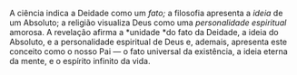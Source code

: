 ﻿A ciência indica a Deidade como um *fato;* a filosofia apresenta a *ideia* de um Absoluto; a religião visualiza Deus como uma *personalidade espiritual* amorosa. A revelação afirma a *unidade *do fato da Deidade, a ideia do Absoluto, e a personalidade espiritual de Deus e, ademais, apresenta este conceito como o nosso Pai — o fato universal da existência, a ideia eterna da mente, e o espírito infinito da vida.